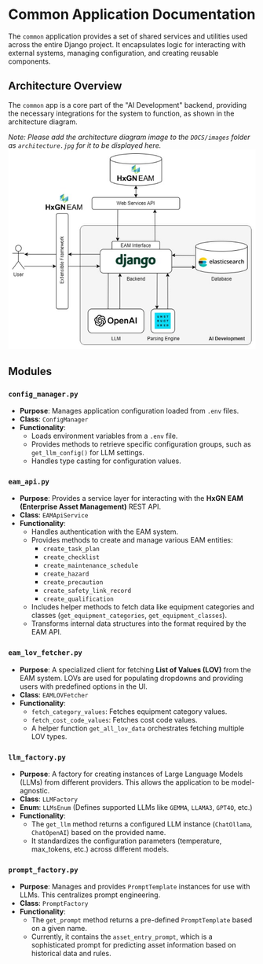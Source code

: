 # Common Application Documentation

The `common` application provides a set of shared services and utilities used across the entire Django project. It encapsulates logic for interacting with external systems, managing configuration, and creating reusable components.

## Architecture Overview

The `common` app is a core part of the "AI Development" backend, providing the necessary integrations for the system to function, as shown in the architecture diagram.

*Note: Please add the architecture diagram image to the `DOCS/images` folder as `architecture.jpg` for it to be displayed here.*
![Architecture Diagram](./images/architecture.jpg)

## Modules

### `config_manager.py`

- **Purpose**: Manages application configuration loaded from `.env` files.
- **Class**: `ConfigManager`
- **Functionality**:
  - Loads environment variables from a `.env` file.
  - Provides methods to retrieve specific configuration groups, such as `get_llm_config()` for LLM settings.
  - Handles type casting for configuration values.

### `eam_api.py`

- **Purpose**: Provides a service layer for interacting with the **HxGN EAM (Enterprise Asset Management)** REST API.
- **Class**: `EAMApiService`
- **Functionality**:
  - Handles authentication with the EAM system.
  - Provides methods to create and manage various EAM entities:
    - `create_task_plan`
    - `create_checklist`
    - `create_maintenance_schedule`
    - `create_hazard`
    - `create_precaution`
    - `create_safety_link_record`
    - `create_qualification`
  - Includes helper methods to fetch data like equipment categories and classes (`get_equipment_categories`, `get_equipment_classes`).
  - Transforms internal data structures into the format required by the EAM API.

### `eam_lov_fetcher.py`

- **Purpose**: A specialized client for fetching **List of Values (LOV)** from the EAM system. LOVs are used for populating dropdowns and providing users with predefined options in the UI.
- **Class**: `EAMLOVFetcher`
- **Functionality**:
  - `fetch_category_values`: Fetches equipment category values.
  - `fetch_cost_code_values`: Fetches cost code values.
  - A helper function `get_all_lov_data` orchestrates fetching multiple LOV types.

### `llm_factory.py`

- **Purpose**: A factory for creating instances of Large Language Models (LLMs) from different providers. This allows the application to be model-agnostic.
- **Class**: `LLMFactory`
- **Enum**: `LLMsEnum` (Defines supported LLMs like `GEMMA`, `LLAMA3`, `GPT4O`, etc.)
- **Functionality**:
  - The `get_llm` method returns a configured LLM instance (`ChatOllama`, `ChatOpenAI`) based on the provided name.
  - It standardizes the configuration parameters (temperature, max_tokens, etc.) across different models.

### `prompt_factory.py`

- **Purpose**: Manages and provides `PromptTemplate` instances for use with LLMs. This centralizes prompt engineering.
- **Class**: `PromptFactory`
- **Functionality**:
  - The `get_prompt` method returns a pre-defined `PromptTemplate` based on a given name.
  - Currently, it contains the `asset_entry_prompt`, which is a sophisticated prompt for predicting asset information based on historical data and rules.
